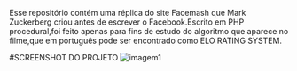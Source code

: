 Esse repositório contém uma réplica do site Facemash que  Mark Zuckerberg criou antes de escrever o Facebook.Escrito em PHP procedural,foi feito apenas para fins de estudo do 
algoritmo que aparece no filme,que em português pode ser encontrado como ELO RATING SYSTEM.

#SCREENSHOT DO PROJETO
![imagem1](https://user-images.githubusercontent.com/43731038/101371383-720c0f00-3889-11eb-9aea-443cce237ffd.png)

